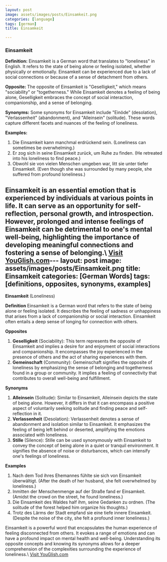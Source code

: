 ```yaml
---
layout: post
image: assets/images/posts/Einsamkeit.png
categories: [language]
tags: [german]
title: Einsamkeit

---
```


### Einsamkeit

**Definition:** Einsamkeit is a German word that translates to "loneliness" in English. It refers to the state of being alone or feeling isolated, whether physically or emotionally. Einsamkeit can be experienced due to a lack of social connections or because of a sense of detachment from others.

**Opposite:** The opposite of Einsamkeit is "Geselligkeit," which means "sociability" or "togetherness." While Einsamkeit denotes a feeling of being alone, Geselligkeit embraces the concept of social interaction, companionship, and a sense of belonging.

**Synonyms:** Some synonyms for Einsamkeit include "Einöde" (desolation), "Verlassenheit" (abandonment), and "Alleinsein" (solitude). These words capture different facets and nuances of the feeling of loneliness.

**Examples:**

1. Die Einsamkeit kann manchmal erdrückend sein. (Loneliness can sometimes be overwhelming.)
2. Er zog sich in seine Einsamkeit zurück, um Ruhe zu finden. (He retreated into his loneliness to find peace.)
3. Obwohl sie von vielen Menschen umgeben war, litt sie unter tiefer Einsamkeit. (Even though she was surrounded by many people, she suffered from profound loneliness.)

Einsamkeit is an essential emotion that is experienced by individuals at various points in life. It can serve as an opportunity for self-reflection, personal growth, and introspection. However, prolonged and intense feelings of Einsamkeit can be detrimental to one's mental well-being, highlighting the importance of developing meaningful connections and fostering a sense of belonging.\ <a id="yg-widget-0" class="youglish-widget" data-query="Einsamkeit" data-lang="german" data-components="8412" data-auto-start="0" data-bkg-color="theme_light" data-title="How%20to%20pronounce%20Einsamkeit%20in%20German"  rel="nofollow" href="https://youglish.com">Visit YouGlish.com</a><script async src="https://youglish.com/public/emb/widget.js" charset="utf-8"></script>---
layout: post
image: assets/images/posts/Einsamkeit.png
title: Einsamkeit
categories: [German Words]
tags: [definitions, opposites, synonyms, examples]
---

**Einsamkeit** (Loneliness)

**Definition**
Einsamkeit is a German word that refers to the state of being alone or feeling isolated. It describes the feeling of sadness or unhappiness that arises from a lack of companionship or social interaction. Einsamkeit often entails a deep sense of longing for connection with others.

**Opposites**
1. **Geselligkeit** (Sociability): This term represents the opposite of Einsamkeit and implies a desire for and enjoyment of social interactions and companionship. It encompasses the joy experienced in the presence of others and the act of sharing experiences with them.
2. **Gemeinschaft** (Community): Gemeinschaft signifies the opposite of loneliness by emphasizing the sense of belonging and togetherness found in a group or community. It implies a feeling of connectivity that contributes to overall well-being and fulfillment.

**Synonyms**
1. **Alleinsein** (Solitude): Similar to Einsamkeit, Alleinsein depicts the state of being alone. However, it differs in that it can encompass a positive aspect of voluntarily seeking solitude and finding peace and self-reflection in it.
2. **Verlassenheit** (Desolation): Verlassenheit denotes a sense of abandonment and isolation similar to Einsamkeit. It emphasizes the feeling of being left behind or deserted, amplifying the emotions associated with loneliness.
3. **Stille** (Silence): Stille can be used synonymously with Einsamkeit to convey the concept of being alone in a quiet or tranquil environment. It signifies the absence of noise or disturbances, which can intensify one's feelings of loneliness.

**Examples**
1. Nach dem Tod ihres Ehemannes fühlte sie sich von Einsamkeit überwältigt.
   (After the death of her husband, she felt overwhelmed by loneliness.)
2. Inmitten der Menschenmenge auf der Straße fand er Einsamkeit.
   (Amidst the crowd on the street, he found loneliness.)
3. Die Einsamkeit des Waldes half ihm, seine Gedanken zu ordnen.
   (The solitude of the forest helped him organize his thoughts.)
4. Trotz des Lärms der Stadt empfand sie eine tiefe innere Einsamkeit.
   (Despite the noise of the city, she felt a profound inner loneliness.)

Einsamkeit is a powerful word that encapsulates the human experience of feeling disconnected from others. It evokes a range of emotions and can have a profound impact on mental health and well-being. Understanding its opposite concepts and knowing its synonyms allows for a deeper comprehension of the complexities surrounding the experience of loneliness.\ <a id="yg-widget-0" class="youglish-widget" data-query="Einsamkeit" data-lang="german" data-components="8412" data-auto-start="0" data-bkg-color="theme_light" data-title="How%20to%20pronounce%20Einsamkeit%20in%20German"  rel="nofollow" href="https://youglish.com">Visit YouGlish.com</a><script async src="https://youglish.com/public/emb/widget.js" charset="utf-8"></script>
